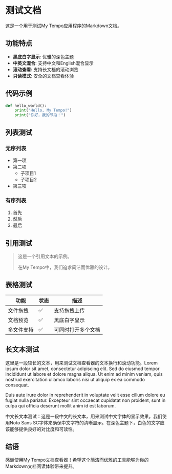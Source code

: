 # 测试文档

这是一个用于测试My Tempo应用程序的Markdown文档。

## 功能特点

- **黑底白字显示**: 优雅的深色主题
- **中英文混合**: 支持中文和English混合显示
- **滚动查看**: 支持长文档的滚动浏览
- **只读模式**: 安全的文档查看体验

## 代码示例

```python
def hello_world():
    print("Hello, My Tempo!")
    print("你好，我的节拍！")
```

## 列表测试

### 无序列表
- 第一项
- 第二项
  - 子项目1
  - 子项目2
- 第三项

### 有序列表
1. 首先
2. 然后
3. 最后

## 引用测试

> 这是一个引用文本的示例。
> 
> 在My Tempo中，我们追求简洁而优雅的设计。

## 表格测试

| 功能 | 状态 | 描述 |
|------|------|------|
| 文件拖拽 | ✅ | 支持拖拽上传 |
| 文档预览 | ✅ | 黑底白字显示 |
| 多文件支持 | ✅ | 可同时打开多个文档 |

## 长文本测试

这里是一段较长的文本，用来测试文档查看器的文本换行和滚动功能。Lorem ipsum dolor sit amet, consectetur adipiscing elit. Sed do eiusmod tempor incididunt ut labore et dolore magna aliqua. Ut enim ad minim veniam, quis nostrud exercitation ullamco laboris nisi ut aliquip ex ea commodo consequat.

Duis aute irure dolor in reprehenderit in voluptate velit esse cillum dolore eu fugiat nulla pariatur. Excepteur sint occaecat cupidatat non proident, sunt in culpa qui officia deserunt mollit anim id est laborum.

中文长文本测试：这是一段中文的长文本，用来测试中文字体的显示效果。我们使用Noto Sans SC字体来确保中文字符的清晰显示。在深色主题下，白色的文字应该能够提供良好的对比度和可读性。

## 结语

感谢使用My Tempo文档查看器！希望这个简洁而优雅的工具能够为你的Markdown文档阅读体验带来提升。 
